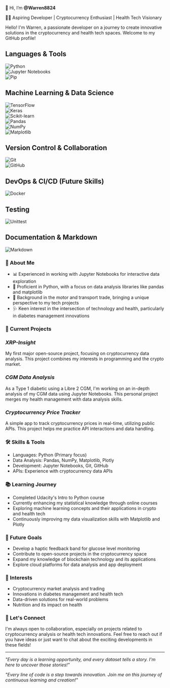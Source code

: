 👋 Hi, I’m **@Warren8824**

👨‍💻 Aspiring Developer | Cryptocurrency Enthusiast | Health Tech Visionary

Hello! I'm Warren, a passionate developer on a journey to create innovative solutions in the cryptocurrency and health tech spaces. Welcome to my GitHub profile!

## Languages & Tools

![Python](https://img.shields.io/badge/Python-3.9%2B-blue)  
![Jupyter Notebooks](https://img.shields.io/badge/Jupyter_Notebooks-Orange?logo=jupyter)  
![Pip](https://img.shields.io/badge/pip-Used_Regularly-yellow)  

## Machine Learning & Data Science

![TensorFlow](https://img.shields.io/badge/TensorFlow-Experience_Using-orange)  
![Keras](https://img.shields.io/badge/Keras-Used_in_Projects-red)  
![Scikit-learn](https://img.shields.io/badge/Scikit--Learn-Basic_Knowledge-green)  
![Pandas](https://img.shields.io/badge/Pandas-Data_Analysis_Tool-lightgrey)  
![NumPy](https://img.shields.io/badge/Numpy-Mathematics_Tool-blue)  
![Matplotlib](https://img.shields.io/badge/Matplotlib-Data_Visualization-brightgreen)  

## Version Control & Collaboration

![Git](https://img.shields.io/badge/Git-Version_Control-orange)  
![GitHub](https://img.shields.io/badge/GitHub-Projects_on_GitHub-blue)  

## DevOps & CI/CD (Future Skills)

![Docker](https://img.shields.io/badge/Docker-Learning-yellowgreen)  

## Testing

![Unittest](https://img.shields.io/badge/Unittest-Beginner-lightblue)  

## Documentation & Markdown

![Markdown](https://img.shields.io/badge/Markdown-Documentation-red) 

### 🚀 About Me

- 📊 Experienced in working with Jupyter Notebooks for interactive data exploration
- 🐍 Proficient in Python, with a focus on data analysis libraries like pandas and matplotlib
- 🚗 Background in the motor and transport trade, bringing a unique perspective to my tech projects
- 🩺 Keen interest in the intersection of technology and health, particularly in diabetes management innovations

### 🚀 Current Projects

### *XRP-Insight*

My first major open-source project, focusing on cryptocurrency data analysis. This project combines my interests in programming and the crypto market.

### *CGM Data Analysis*

As a Type 1 diabetic using a Libre 2 CGM, I'm working on an in-depth analysis of my CGM data using Jupyter Notebooks. This personal project merges my health management with data analysis skills.

### *Cryptocurrency Price Tracker*

A simple app to track cryptocurrency prices in real-time, utilizing public APIs. This project helps me practice API interactions and data handling.

### 🛠 Skills & Tools

- Languages: Python (Primary focus)
- Data Analysis: Pandas, NumPy, Matplotlib, Plotly
- Development: Jupyter Notebooks, Git, GitHub
- APIs: Experience with cryptocurrency data APIs

### 📚 Learning Journey

- Completed Udacity's Intro to Python course
- Currently enhancing my statistical knowledge through online courses
- Exploring machine learning concepts and their applications in crypto and health tech
- Continuously improving my data visualization skills with Matplotlib and Plotly

### 🎯 Future Goals

- Develop a haptic feedback band for glucose level monitoring
- Contribute to open-source projects in the cryptocurrency space
- Expand my knowledge of blockchain technology and its applications
- Explore cloud platforms for data analysis and app deployment

### 🌱 Interests

- Cryptocurrency market analysis and trading
- Innovations in diabetes management and health tech
- Data-driven solutions for real-world problems
- Nutrition and its impact on health

### 🤝 Let's Connect

I'm always open to collaboration, especially on projects related to cryptocurrency analysis or health tech innovations. Feel free to reach out if you have ideas or just want to chat about the exciting developments in these fields!

---

*"Every day is a learning opportunity, and every dataset tells a story. I'm here to uncover those stories!"*

*"Every line of code is a step towards innovation. Join me on this journey of continuous learning and creation!"*
